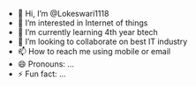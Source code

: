 - 👋 Hi, I’m @Lokeswari1118
- 👀 I’m interested in Internet of things 
- 🌱 I’m currently learning 4th year btech
- 💞️ I’m looking to collaborate on best IT industry 
- 📫 How to reach me using mobile or email
- 😄 Pronouns: ...
- ⚡ Fun fact: ...

<!---
Lokeswari1118/Lokeswari1118 is a ✨ special ✨ repository because its `README.md` (this file) appears on your GitHub profile.
You can click the Preview link to take a look at your changes.
--->
